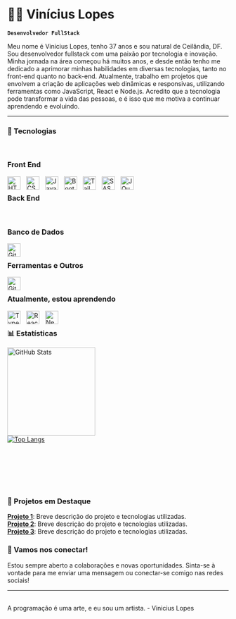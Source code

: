 # 👨‍💻 Vinícius Lopes 

**`Desenvolvedor FullStack`**

Meu nome é Vinicius Lopes, tenho 37 anos e sou natural de Ceilândia, DF. Sou desenvolvedor fullstack com uma paixão por tecnologia e inovação. Minha jornada na área começou há muitos anos, e desde então tenho me dedicado a aprimorar minhas habilidades em diversas tecnologias, tanto no front-end quanto no back-end.
Atualmente, trabalho em projetos que envolvem a criação de aplicações web dinâmicas e responsivas, utilizando ferramentas como JavaScript, React e Node.js. Acredito que a tecnologia pode transformar a vida das pessoas, e é isso que me motiva a continuar aprendendo e evoluindo.

---

### 🤖 Tecnologias
<br>

### Front End
<img 
    align="left" 
    alt="HTML"
    title="HTML" 
    width="30px" 
    style="padding-right: 10px;" 
    src="https://cdn.jsdelivr.net/gh/devicons/devicon@latest/icons/html5/html5-original.svg" 
/>
<img 
    align="left" 
    alt="CSS" 
    title="CSS"
    width="30px" 
    style="padding-right: 10px;" 
    src="https://cdn.jsdelivr.net/gh/devicons/devicon@latest/icons/css3/css3-original.svg" 
/>
<img 
    align="left" 
    alt="JavaScript" 
    title="JavaScript"
    width="30px" 
    style="padding-right: 10px;" 
    src="https://cdn.jsdelivr.net/gh/devicons/devicon@latest/icons/javascript/javascript-original.svg" 
/>

<img 
    align="left" 
    alt="Bootstrap"
    title="Bootstrap" 
    width="30px" 
    style="padding-right: 10px;" 
    src="https://cdn.jsdelivr.net/gh/devicons/devicon@latest/icons/bootstrap/bootstrap-original.svg" 
/>
<img 
    align="left" 
    alt="Tailwind" 
    title="Tailwind"
    width="30px" 
    style="padding-right: 10px;" 
    src="https://cdn.jsdelivr.net/gh/devicons/devicon@latest/icons/tailwindcss/tailwindcss-original.svg" 
/>
<img 
    align="left" 
    alt="SASS" 
    title="SASS"
    width="30px" 
    style="padding-right: 10px;" 
    src="https://cdn.jsdelivr.net/gh/devicons/devicon@latest/icons/sass/sass-original.svg" 
/>


<img 
    align="left" 
    alt="JQuery" 
    title="JQuery"
    width="30px" 
    style="padding-right: 10px;" 
    src="https://cdn.jsdelivr.net/gh/devicons/devicon@latest/icons/jquery/jquery-original.svg" 
/>

<br>

### Back End
<br>

### Banco de Dados
<img 
    align="left" 
    alt="Git" 
    title="Git"
    width="30px" 
    style="padding-right: 10px;" 
    src="https://cdn.jsdelivr.net/gh/devicons/devicon@latest/icons/mysql/mysql-original-wordmark.svg" 
/>
<br>

### Ferramentas e Outros
<img 
    align="left" 
    alt="Git" 
    title="Git"
    width="30px" 
    style="padding-right: 10px;" 
    src="https://cdn.jsdelivr.net/gh/devicons/devicon@latest/icons/git/git-original.svg" 
/>
<br>

### Atualmente, estou aprendendo
<img 
    align="left" 
    alt="TypeScript"
    title="TypeScript" 
    width="30px" 
    style="padding-right: 10px;" 
    src="https://cdn.jsdelivr.net/gh/devicons/devicon@latest/icons/typescript/typescript-original.svg" 
/>
<img 
    align="left" 
    alt="React"
    title="React" 
    width="30px" 
    style="padding-right: 10px;" 
    src="https://cdn.jsdelivr.net/gh/devicons/devicon@latest/icons/react/react-original.svg" 
/>
<img 
    align="left" 
    alt="Next.js" 
    title="Next.js"
    width="30px" 
    style="padding-right: 10px;" 
    src="https://cdn.jsdelivr.net/gh/devicons/devicon@latest/icons/nextjs/nextjs-original.svg" 
/>
<br>

### 📊 Estatísticas

<p>
  <img 
    align="left" 
    alt="GitHub Stats" 
    height="200" 
    style="padding-right: 10px;" 
    src="https://github-readme-stats.vercel.app/api?username=ViniciusLopesG&show_icons=true&theme=tokyonight&include_all_commits=true&locale=pt-br" 
  />
<div style="width: 200px;">
<a href="https://github.com/ViniciusLopesG/github-readme-stats">
  <img src="https://github-readme-stats.vercel.app/api/top-langs/?username=ViniciusLopesG&langs_count=8" alt="Top Langs" />
</a>
</div>
</p>

<br>
<br>
<br>
<br>
<br>


### 🔗 Projetos em Destaque
[**Projeto 1**](link-do-projeto): Breve descrição do projeto e tecnologias utilizadas.<br>
[**Projeto 2**](link-do-projeto): Breve descrição do projeto e tecnologias utilizadas.<br>
[**Projeto 3**](link-do-projeto): Breve descrição do projeto e tecnologias utilizadas.<br>

### 💬 Vamos nos conectar!

Estou sempre aberto a colaborações e novas oportunidades. Sinta-se à vontade para me enviar uma mensagem ou conectar-se comigo nas redes sociais!

---
<br>
A programação é uma arte, e eu sou um artista. - Vinicius Lopes
<br>
